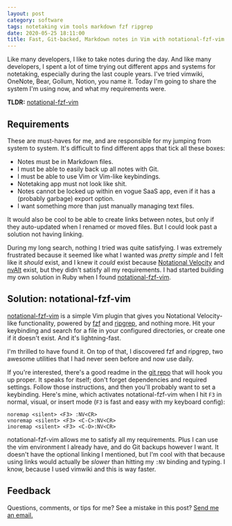 ```yaml
---
layout: post
category: software
tags: notetaking vim tools markdown fzf ripgrep
date: 2020-05-25 18:11:00
title: Fast, Git-backed, Markdown notes in Vim with notational-fzf-vim
---
```


Like many developers, I like to take notes during the day. And like many
developers, I spent a lot of time trying out different apps and systems for
notetaking, especially during the last couple years. I've tried vimwiki,
OneNote, Bear, Gollum, Notion, you name it. Today I'm going to share the system
I'm using now, and what my requirements were.

<!-- more -->

**TLDR:** [notational-fzf-vim][3]

## Requirements

These are must-haves for me, and are responsible for my jumping from system to
system. It's difficult to find different apps that tick all these boxes:

- Notes must be in Markdown files.
- I must be able to easily back up all notes with Git.
- I must be able to use Vim or Vim-like keybindings.
- Notetaking app must not look like shit.
- Notes cannot be locked up within en vogue SaaS app, even if it has a
  (probably garbage) export option.
- I want something more than just manually managing text files.

It would also be cool to be able to create links between notes, but only if
they auto-updated when I renamed or moved files. But I could look past a
solution not having linking.

During my long search, nothing I tried was quite satisfying. I was extremely
frustrated because it seemed like what I wanted was _pretty simple_ and I felt
like it _should_ exist, and I knew it _could_ exist because [Notational
Velocity][1] and [nvAlt][2] exist, but they didn't satisfy all my requirements.
I had started building my own solution in Ruby when I found
[notational-fzf-vim][3].

## Solution: notational-fzf-vim

[notational-fzf-vim][3] is a simple Vim plugin that gives you Notational
Velocity-like functionality, powered by [fzf][4] and [ripgrep][5], and nothing
more. Hit your keybinding and search for a file in your configured directories,
or create one if it doesn't exist. And it's lightning-fast.

I'm thrilled to have found it. On top of that, I discovered fzf and ripgrep,
two awesome utilities that I had never seen before and now use daily.

If you're interested, there's a good readme in the [git repo][3] that will hook
you up proper. It speaks for itself; don't forget dependencies and required
settings. Follow those instructions, and then you'll probably want to set a
keybinding. Here's mine, which activates notational-fzf-vim when I hit `F3` in
normal, visual, or insert mode (`F3` is fast and easy with my keyboard config):

```vim
noremap <silent> <F3> :NV<CR>
vnoremap <silent> <F3> <C-C>:NV<CR>
inoremap <silent> <F3> <C-O>:NV<CR>
```

notational-fzf-vim allows me to satisfy all my requirements. Plus I can use the
vim environment I already have, and do Git backups however I want. It doesn't
have the optional linking I mentioned, but I'm cool with that because using
links would actually be _slower_ than hitting my `:NV` binding and typing. I
know, because I used vimwiki and this is way faster.

## Feedback

Questions, comments, or tips for me? See a mistake in this post? [Send me an
email.][6]


[1]: http://notational.net/
[2]: https://brettterpstra.com/projects/nvalt/
[3]: https://github.com/alok/notational-fzf-vim
[4]: https://github.com/junegunn/fzf
[5]: https://github.com/BurntSushi/ripgrep
[6]: mailto:hello@davidgay.org
